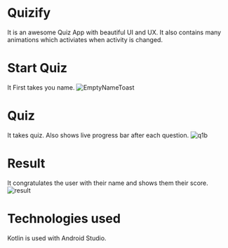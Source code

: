 # Quizify
It is an awesome Quiz App with beautiful UI and UX.
It also contains many animations which activiates when activity is changed.
# Start Quiz
It First takes you name.
![EmptyNameToast](https://user-images.githubusercontent.com/40429243/216789360-4a936260-b193-4711-9cd6-c268b8f92904.png)
# Quiz
It takes quiz.
Also shows live progress bar after each question.
![q1b](https://user-images.githubusercontent.com/40429243/216789484-621ded20-2b92-457d-954f-8087c65d7d0b.png)
# Result
It congratulates the user with their name and shows them their score.
![result](https://user-images.githubusercontent.com/40429243/216789528-7f6cb106-e0d9-47f0-9c49-a06abfdacb27.png)

# Technologies used
Kotlin is used with Android Studio.


